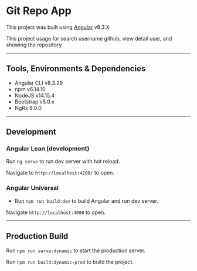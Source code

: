 # Git Repo App

This project was built using [Angular](https://angular.io/)  v8.3.X

This project usage for search username github, view detail user, and showing the repository

---
## Tools, Environments & Dependencies
- Angular CLI v8.3.29
- npm v6.14.10
- NodeJS v14.15.4
- Bootstrap v5.0.x
- NgRx 8.0.0

---
## Development

### Angular Lean (development)
Run `ng serve` to run dev server with hot reload.

Navigate to `http://localhost:4200/` to open.

### Angular Universal
- Run `npm run build:dev` to build Angular and run dev server. 

Navigate `http://localhost:4000` to open.

---
## Production Build
Run `npm run serve:dynamic` to start the production server.

Run `npm run build:dynamic-prod` to build the project.
